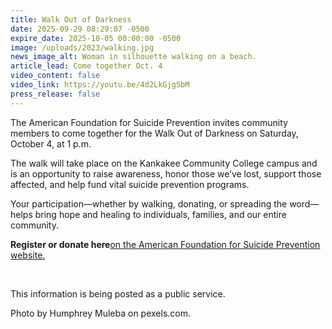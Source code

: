 ```yaml
---
title: Walk Out of Darkness
date: 2025-09-29 08:29:07 -0500
expire_date: 2025-10-05 00:00:00 -0500
image: /uploads/2023/walking.jpg
news_image_alt: Woman in silhouette walking on a beach.
article_lead: Come together Oct. 4
video_content: false
video_link: https://youtu.be/4d2LkGjg5bM
press_release: false
---
```

The American Foundation for Suicide Prevention invites community members to come together for the Walk Out of Darkness on Saturday, October 4, at 1 p.m.

The walk will take place on the Kankakee Community College campus and is an opportunity to raise awareness, honor those we’ve lost, support those affected, and help fund vital suicide prevention programs.

Your participation—whether by walking, donating, or spreading the word—helps bring hope and healing to individuals, families, and our entire community.

**Register or donate here**[on the American Foundation for Suicide Prevention website.](https://afspwalks.donordrive.com/Kankakee)

&nbsp;

This information is being posted as a public service.

Photo by Humphrey Muleba on pexels.com.